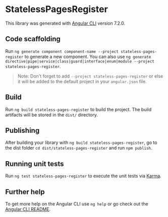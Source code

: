 # StatelessPagesRegister

This library was generated with [Angular CLI](https://github.com/angular/angular-cli) version 7.2.0.

## Code scaffolding

Run `ng generate component component-name --project stateless-pages-register` to generate a new component. You can also use `ng generate directive|pipe|service|class|guard|interface|enum|module --project stateless-pages-register`.

> Note: Don't forget to add `--project stateless-pages-register` or else it will be added to the default project in your `angular.json` file.

## Build

Run `ng build stateless-pages-register` to build the project. The build artifacts will be stored in the `dist/` directory.

## Publishing

After building your library with `ng build stateless-pages-register`, go to the dist folder `cd dist/stateless-pages-register` and run `npm publish`.

## Running unit tests

Run `ng test stateless-pages-register` to execute the unit tests via [Karma](https://karma-runner.github.io).

## Further help

To get more help on the Angular CLI use `ng help` or go check out the [Angular CLI README](https://github.com/angular/angular-cli/blob/master/README.md).
